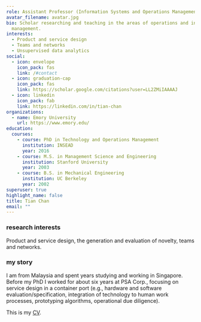 ```yaml
---
role: Assistant Professor (Information Systems and Operations Management)
avatar_filename: avatar.jpg
bio: Scholar researching and teaching in the areas of operations and innovation
  management.
interests:
  - Product and service design
  - Teams and networks
  - Unsupervised data analytics
social:
  - icon: envelope
    icon_pack: fas
    link: /#contact
  - icon: graduation-cap
    icon_pack: fas
    link: https://scholar.google.com/citations?user=LL2ZMiIAAAAJ
  - icon: linkedin
    icon_pack: fab
    link: https://linkedin.com/in/tian-chan
organizations:
  - name: Emory University
    url: https://www.emory.edu/
education:
  courses:
    - course: PhD in Technology and Operations Management
      institution: INSEAD
      year: 2016
    - course: M.S. in Management Science and Engineering
      institution: Stanford University
      year: 2003
    - course: B.S. in Mechanical Engineering
      institution: UC Berkeley
      year: 2002
superuser: true
highlight_name: false
title: Tian Chan
email: ""
---
```

### research interests

Product and service design, the generation and evaluation of novelty, teams and networks.

### my story

I am from Malaysia and spent years studying and working in Singapore. Before my PhD I worked for about six years at PSA Corp., focusing on service design in a container port (e.g., hardware and software evaluation/specification, integration of technology to human work processes, prototyping algorithms, operational due diligence).

This is my [](https://docs.google.com/document/d/1mS2JiAFukeNQ4Pi39pAadnfoGDJQG7TGWywthtN2Xgs/edit?usp=sharing)[CV](https://docs.google.com/document/d/1mS2JiAFukeNQ4Pi39pAadnfoGDJQG7TGWywthtN2Xgs/edit?usp=sharing).